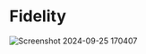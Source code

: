 # Fidelity
![Screenshot 2024-09-25 170407](https://github.com/user-attachments/assets/27f2d93d-9467-47fb-a5fc-f8d9b6b2ca8f)
